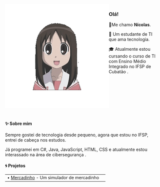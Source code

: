 <img align="left" src="https://raw.githubusercontent.com/ninowhere/ninowhere/refs/heads/main/sataandagi.gif">


### Olá!

👾Me chamo **Nícolas**.

🦀 Um estudante de TI que ama tecnologia.

🎓 Atualmente estou cursando o curso de TI com Ensino Médio Integrado no IFSP de Cubatão .

<br>
<br>
<br>
<br>
<br>
<br>
<br>

#### ✨ Sobre mim

Sempre gostei de tecnologia desde pequeno, agora que estou no IFSP, entrei de cabeça nos estudos.

Já programei em C#, Java, JavaScript, HTML, CSS e atualmente estou interassado na área de cibersegurança .

#### 🌀 Projetos

|                                                                                                                                                                                                                                                                                                                                                                                                                                                                                                                                                                                                                                                                                                                                                                                                                                                                                                                                                                                                                                                                                                                                                                                                                                                                                                                                                                                                                                                                                                                                                                                                                                                                        |                                                                                                                                                                                                                                                                                                                                                                                                                                                                                                                                                                                                                                                                                                                                                                                                                                                                                                                                                                                                                                                                                                                                                                                                                                                                                                         |
| ------------------------------------------------------------------------------------------------------------------------------------------------------------------------------------------------------------------------------------------------------------------------------------------------------------------------------------------------------------------------------------------------------------------------------------------------------------------------------------------------------------------------------------------------------------------------------------------------------------------------------------------------------------------------------------------------------------------------------------------------------------------------------------------------------------------------------------------------------------------------------------------------------------------------------------------------------------------------------------------------------------------------------------------------------------------------------------------------------------------------------------------------------------------------------------------------------------------------------------------------------------------------------------------------------------------------------------------------------------------------------------------------------------------------------------------------------------------------------------------------------------------------------------------------------------------------------------------------------------------------------------------------------------------------------ | --------------------------------------------------------------------------------------------------------------------------------------------------------------------------------------------------------------------------------------------------------------------------------------------------------------------------------------------------------------------------------------------------------------------------------------------------------------------------------------------------------------------------------------------------------------------------------------------------------------------------------------------------------------------------------------------------------------------------------------------------------------------------------------------------------------------------------------------------------------------------------------------------------------------------------------------------------------------------------------------------------------------------------------------------------------------------------------------------------------------------------------------------------------------------------------------------------------------------------------------------------------------------------------------------------------------------------------------------------------------------------- |
| • [Mercadinho](https://github.com/nikorasu1/Mercadinho) - Um simulador de mercadinho<br>






</div>
